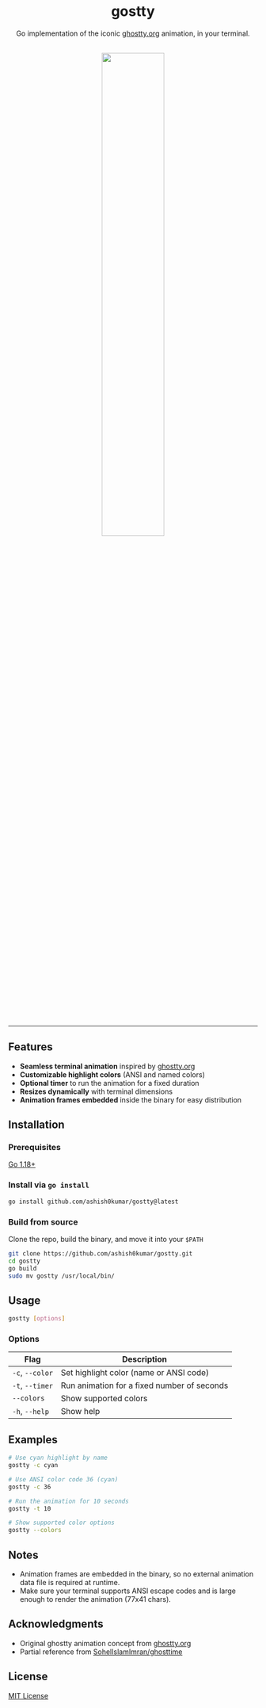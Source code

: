 <h1 align="center">gostty</h1>

<p align="center">
Go implementation of the iconic <a href="https://ghostty.org">ghostty.org</a> animation, in your terminal.
</p>

<br>

<div align="center">
<img src="assets/gostty.gif" width="50%">
</div>

---

## Features

- **Seamless terminal animation** inspired by [ghostty.org](https://ghostty.org)
- **Customizable highlight colors** (ANSI and named colors)
- **Optional timer** to run the animation for a fixed duration
- **Resizes dynamically** with terminal dimensions
- **Animation frames embedded** inside the binary for easy distribution

## Installation

### Prerequisites

[Go 1.18+](https://golang.org/doc/install)

### Install via `go install`

```bash
go install github.com/ashish0kumar/gostty@latest
```

### Build from source

Clone the repo, build the binary, and move it into your `$PATH`

```bash
git clone https://github.com/ashish0kumar/gostty.git
cd gostty
go build
sudo mv gostty /usr/local/bin/
```

## Usage

```bash
gostty [options]
```

### Options

| Flag               | Description                                         |
|--------------------|-----------------------------------------------------|
| `-c`, `--color`    | Set highlight color (name or ANSI code)             |
| `-t`, `--timer`    | Run animation for a fixed number of seconds         |
| `--colors`         | Show supported colors                               |
| `-h`, `--help`     | Show help                                           |

## Examples

```bash
# Use cyan highlight by name
gostty -c cyan

# Use ANSI color code 36 (cyan)
gostty -c 36

# Run the animation for 10 seconds
gostty -t 10

# Show supported color options
gostty --colors
```

## Notes

- Animation frames are embedded in the binary, so no external animation data file is required at runtime.
- Make sure your terminal supports ANSI escape codes and is large enough to render the animation (77x41 chars).

## Acknowledgments

- Original ghostty animation concept from [ghostty.org](https://ghostty.org)
- Partial reference from [SohelIslamImran/ghosttime](https://github.com/SohelIslamImran/ghosttime)

## License

[MIT License](LICENSE)